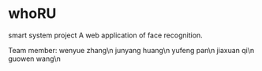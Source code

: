# whoRU
smart system project
A web application of face recognition.


Team member:
wenyue zhang\n
junyang huang\n
yufeng pan\n
jiaxuan qi\n
guowen wang\n